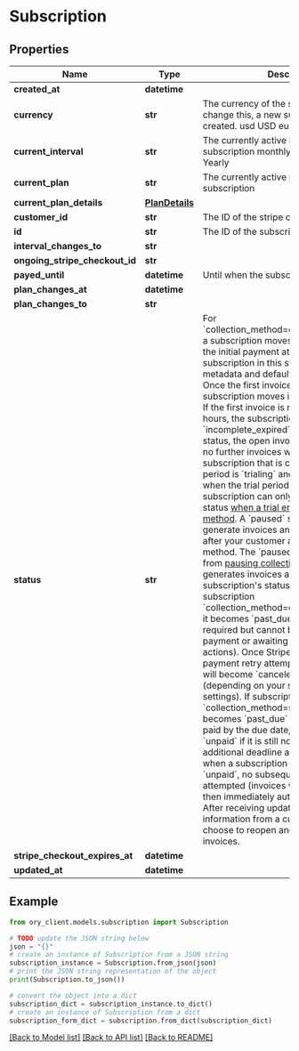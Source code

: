 # Subscription


## Properties

Name | Type | Description | Notes
------------ | ------------- | ------------- | -------------
**created_at** | **datetime** |  | [readonly] 
**currency** | **str** | The currency of the subscription. To change this, a new subscription must be created. usd USD eur Euro | [readonly] 
**current_interval** | **str** | The currently active interval of the subscription monthly Monthly yearly Yearly | [readonly] 
**current_plan** | **str** | The currently active plan of the subscription | [readonly] 
**current_plan_details** | [**PlanDetails**](PlanDetails.md) |  | [optional] 
**customer_id** | **str** | The ID of the stripe customer | [readonly] 
**id** | **str** | The ID of the subscription | [readonly] 
**interval_changes_to** | **str** |  | 
**ongoing_stripe_checkout_id** | **str** |  | [optional] 
**payed_until** | **datetime** | Until when the subscription is payed | [readonly] 
**plan_changes_at** | **datetime** |  | [optional] 
**plan_changes_to** | **str** |  | 
**status** | **str** | For &#x60;collection_method&#x3D;charge_automatically&#x60; a subscription moves into &#x60;incomplete&#x60; if the initial payment attempt fails. A subscription in this status can only have metadata and default_source updated. Once the first invoice is paid, the subscription moves into an &#x60;active&#x60; status. If the first invoice is not paid within 23 hours, the subscription transitions to &#x60;incomplete_expired&#x60;. This is a terminal status, the open invoice will be voided and no further invoices will be generated.  A subscription that is currently in a trial period is &#x60;trialing&#x60; and moves to &#x60;active&#x60; when the trial period is over.  A subscription can only enter a &#x60;paused&#x60; status [when a trial ends without a payment method](https://stripe.com/billing/subscriptions/trials#create-free-trials-without-payment). A &#x60;paused&#x60; subscription doesn&#39;t generate invoices and can be resumed after your customer adds their payment method. The &#x60;paused&#x60; status is different from [pausing collection](https://stripe.com/billing/subscriptions/pause-payment), which still generates invoices and leaves the subscription&#39;s status unchanged.  If subscription &#x60;collection_method&#x3D;charge_automatically&#x60;, it becomes &#x60;past_due&#x60; when payment is required but cannot be paid (due to failed payment or awaiting additional user actions). Once Stripe has exhausted all payment retry attempts, the subscription will become &#x60;canceled&#x60; or &#x60;unpaid&#x60; (depending on your subscriptions settings).  If subscription &#x60;collection_method&#x3D;send_invoice&#x60; it becomes &#x60;past_due&#x60; when its invoice is not paid by the due date, and &#x60;canceled&#x60; or &#x60;unpaid&#x60; if it is still not paid by an additional deadline after that. Note that when a subscription has a status of &#x60;unpaid&#x60;, no subsequent invoices will be attempted (invoices will be created, but then immediately automatically closed). After receiving updated payment information from a customer, you may choose to reopen and pay their closed invoices. | 
**stripe_checkout_expires_at** | **datetime** |  | [optional] 
**updated_at** | **datetime** |  | [readonly] 

## Example

```python
from ory_client.models.subscription import Subscription

# TODO update the JSON string below
json = "{}"
# create an instance of Subscription from a JSON string
subscription_instance = Subscription.from_json(json)
# print the JSON string representation of the object
print(Subscription.to_json())

# convert the object into a dict
subscription_dict = subscription_instance.to_dict()
# create an instance of Subscription from a dict
subscription_form_dict = subscription.from_dict(subscription_dict)
```
[[Back to Model list]](../README.md#documentation-for-models) [[Back to API list]](../README.md#documentation-for-api-endpoints) [[Back to README]](../README.md)


